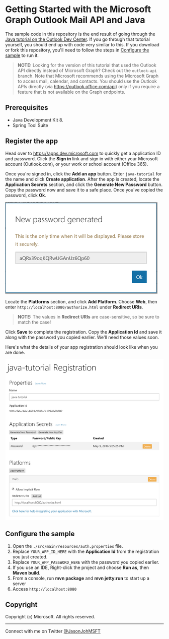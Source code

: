 # Getting Started with the Microsoft Graph Outlook Mail API and Java

The sample code in this repository is the end result of going through the [Java tutorial on the Outlook Dev Center](https://docs.microsoft.com/en-us/outlook/rest/java-tutorial). If you go through that tutorial yourself, you should end up with code very similar to this. If you download or fork this repository, you'll need to follow the steps in [Configure the sample](#configure-the-sample) to run it.

> **NOTE:** Looking for the version of this tutorial that used the Outlook API directly instead of Microsoft Graph? Check out the `outlook-api` branch. Note that Microsoft recommends using the Microsoft Graph to access mail, calendar, and contacts. You should use the Outlook APIs directly (via https://outlook.office.com/api) only if you require a feature that is not available on the Graph endpoints.

## Prerequisites

- Java Development Kit 8.
- Spring Tool Suite

## Register the app

Head over to https://apps.dev.microsoft.com to quickly get a application ID and password. Click the **Sign in** link and sign in with either your Microsoft account (Outlook.com), or your work or school account (Office 365).

Once you're signed in, click the **Add an app** button. Enter `java-tutorial` for the name and click **Create application**. After the app is created, locate the **Application Secrets** section, and click the **Generate New Password** button. Copy the password now and save it to a safe place. Once you've copied the password, click **Ok**.

![The new password dialog.](./readme-images/new-password.PNG)

Locate the **Platforms** section, and click **Add Platform**. Choose **Web**, then enter `http://localhost:8080/authorize.html` under **Redirect URIs**.

> **NOTE:** The values in **Redirect URIs** are case-sensitive, so be sure to match the case!

Click **Save** to complete the registration. Copy the **Application Id** and save it along with the password you copied earlier. We'll need those values soon.

Here's what the details of your app registration should look like when you are done.

![The completed registration properties.](./readme-images/app-registration.PNG)

## Configure the sample

1. Open the `./src/main/resources/auth.properties` file.
1. Replace `YOUR_APP_ID_HERE` with the **Application Id** from the registration you just created.
1. Replace `YOUR_APP_PASSWORD_HERE` with the password you copied earlier.
1. If you use an IDE, Right-click the project and choose **Run as**, then **Maven build**.
1. From a console, run **mvn package** and **mvn jetty:run** to start up a server
1. Access `http://localhost:8080`

## Copyright ##

Copyright (c) Microsoft. All rights reserved.

----------
Connect with me on Twitter [@JasonJohMSFT](https://twitter.com/JasonJohMSFT)